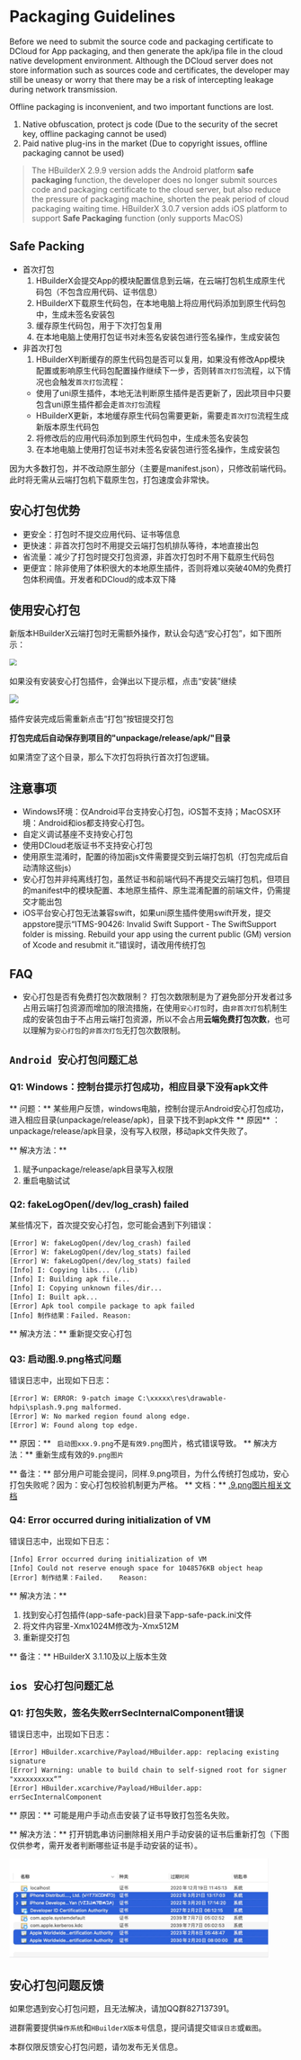 # Packaging Guidelines

Before we need to submit the source code and packaging certificate to DCloud for App packaging, and then generate the apk/ipa file in the cloud native development environment. Although the DCloud  server does not store information such as sources code and certificates, the developer may still be uneasy or worry that there may be a risk of intercepting leakage during network transmission.

Offline packaging is inconvenient, and two important functions are lost.
1. Native obfuscation, protect js code (Due to the security of the secret key, offline packaging cannot be used)
2. Paid native plug-ins in the market (Due to copyright issues, offline packaging cannot be used)

> The HBuilderX 2.9.9 version adds the Android platform **safe packaging** function, the developer does no longer submit sources code and packaging certificate to the cloud server, but also reduce the pressure of packaging machine, shorten the peak period of cloud packaging waiting time.
> HBuilderX 3.0.7 version adds iOS platform to support **Safe Packaging** function (only supports MacOS)


## Safe Packing

- 首次打包
  1. HBuilderX会提交App的模块配置信息到云端，在云端打包机生成原生代码包（不包含应用代码、证书信息）
  2. HBuilderX下载原生代码包，在本地电脑上将应用代码添加到原生代码包中，生成未签名安装包
  3. 缓存原生代码包，用于下次打包复用
  4. 在本地电脑上使用打包证书对未签名安装包进行签名操作，生成安装包
- 非首次打包
  1. HBuilderX判断缓存的原生代码包是否可以复用，如果没有修改App模块配置或影响原生代码包配置操作继续下一步，否则转`首次打包`流程，以下情况也会触发`首次打包`流程：
    + 使用了uni原生插件，本地无法判断原生插件是否更新了，因此项目中只要包含uni原生插件都会走`首次打包`流程
    + HBuilderX更新，本地缓存原生代码包需要更新，需要走`首次打包`流程生成新版本原生代码包
  2. 将修改后的应用代码添加到原生代码包中，生成未签名安装包
  3. 在本地电脑上使用打包证书对未签名安装包进行签名操作，生成安装包

因为大多数打包，并不改动原生部分（主要是manifest.json），只修改前端代码。此时将无需从云端打包机下载原生包，打包速度会非常快。

## 安心打包优势

- 更安全：打包时不提交应用代码、证书等信息
- 更快速：非首次打包时不用提交云端打包机排队等待，本地直接出包
- 省流量：减少了打包时提交打包资源，非首次打包时不用下载原生代码包
- 更便宜：除非使用了体积很大的本地原生插件，否则将难以突破40M的免费打包体积阀值。开发者和DCloud的成本双下降

## 使用安心打包
新版本HBuilderX云端打包时无需额外操作，默认会勾选“安心打包”，如下图所示：

<img src="https://dcloud-img.oss-cn-hangzhou.aliyuncs.com/client/ask/pkg/sp.png" style="zoom: 80%;" /> 

如果没有安装安心打包插件，会弹出以下提示框，点击“安装”继续

![](https://dcloud-img.oss-cn-hangzhou.aliyuncs.com/client/ask/pkg/sp_plugin.png)

插件安装完成后需重新点击“打包”按钮提交打包

**打包完成后自动保存到项目的"unpackage/release/apk/"目录**

如果清空了这个目录，那么下次打包将执行首次打包逻辑。

## 注意事项
- Windows环境：仅Android平台支持安心打包，iOS暂不支持；MacOSX环境：Android和ios都支持安心打包。
- 自定义调试基座不支持安心打包
- 使用DCloud老版证书不支持安心打包
- 使用原生混淆时，配置的待加密js文件需要提交到云端打包机（打包完成后自动清除这些js）
- 安心打包并非纯离线打包，虽然证书和前端代码不再提交云端打包机，但项目的manifest中的模块配置、本地原生插件、原生混淆配置的前端文件，仍需提交才能出包
- iOS平台安心打包无法兼容swift，如果uni原生插件使用swift开发，提交appstore提示“ITMS-90426: Invalid Swift Support - The SwiftSupport folder is missing. Rebuild your app using the current public (GM) version of Xcode and resubmit it.”错误时，请改用传统打包

## FAQ
- 安心打包是否有免费打包次数限制？
  打包次数限制是为了避免部分开发者过多占用云端打包资源而增加的限流措施，在使用`安心打包`时，由`非首次打包`机制生成的安装包由于不占用云端打包资源，所以不会占用**云端免费打包次数**，也可以理解为`安心打包`的`非首次打包`无打包次数限制。


## `Android 安心打包问题汇总`

### Q1: Windows：控制台提示打包成功，相应目录下没有apk文件

** 问题：** 某些用户反馈，windows电脑，控制台提示Android安心打包成功，进入相应目录(unpackage/release/apk)，目录下找不到apk文件
** 原因** ：unpackage/release/apk目录，没有写入权限，移动apk文件失败了。

** 解决方法：** 
1. 赋予unpackage/release/apk目录写入权限
2. 重启电脑试试

### Q2: fakeLogOpen(/dev/log_crash) failed

某些情况下，首次提交安心打包，您可能会遇到下列错误：
```
[Error] W: fakeLogOpen(/dev/log_crash) failed
[Error] W: fakeLogOpen(/dev/log_stats) failed
[Error] W: fakeLogOpen(/dev/log_stats) failed
[Info] I: Copying libs... (/lib)
[Info] I: Building apk file...
[Info] I: Copying unknown files/dir...
[Info] I: Built apk...
[Error] Apk tool compile package to apk failed
[Info] 制作结果：Failed. Reason:
```

** 解决方法：** 重新提交安心打包

### Q3: 启动图.9.png格式问题

错误日志中，出现如下日志：
```
[Error] W: ERROR: 9-patch image C:\xxxxx\res\drawable-hdpi\splash.9.png malformed.
[Error] W: No marked region found along edge.
[Error] W: Found along top edge.
```

** 原因：**  ` 启动图xxx.9.png`不是`有效9.png`图片，格式错误导致。
** 解决方法：** 重新生成有效的`9.png图片`

** 备注：**  部分用户可能会提问，同样.9.png项目，为什么传统打包成功，安心打包失败呢？因为：安心打包校验机制更为严格。
** 文档：**  [.9.png图片相关文档](https://ask.dcloud.net.cn/article/35527)

### Q4: Error occurred during initialization of VM

错误日志中，出现如下日志：
```
[Info] Error occurred during initialization of VM
[Info] Could not reserve enough space for 1048576KB object heap
[Error] 制作结果：Failed.    Reason: 
```
** 解决方法：** 
1. 找到安心打包插件(app-safe-pack)目录下app-safe-pack.ini文件
2. 将文件内容里-Xmx1024M修改为-Xmx512M
3. 重新提交打包

** 备注：**  HBuilderX 3.1.10及以上版本生效

## `ios 安心打包问题汇总`

### Q1: 打包失败，签名失败errSecInternalComponent错误

错误日志中，出现如下日志：
```
[Error] HBuilder.xcarchive/Payload/HBuilder.app: replacing existing signature
[Error] Warning: unable to build chain to self-signed root for signer  "xxxxxxxxxx“”
[Error] HBuilder.xcarchive/Payload/HBuilder.app: errSecInternalComponent
```

** 原因：**  可能是用户手动点击安装了证书导致打包签名失败。

** 解决方法：** 打开钥匙串访问删除相关用户手动安装的证书后重新打包（下图仅供参考，需开发者判断哪些证书是手动安装的证书）。

<img src="/static/snapshots/tutorial/iossafepackcertinstall.jpeg" style="zoom: 45%;"/>



## 安心打包问题反馈

如果您遇到安心打包问题，且无法解决，请加QQ群827137391。

进群需要提供`操作系统`和`HBuilderX版本号`信息，提问请提交`错误日志`或`截图`。

本群仅限反馈安心打包问题，请勿发布无关信息。
